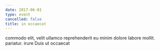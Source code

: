```yaml
---
date: 2017-06-01
type: event
cancelled: false
title: in occaecat
---
```

commodo elit, velit ullamco reprehenderit eu minim dolore labore mollit. pariatur. irure Duis ut occaecat